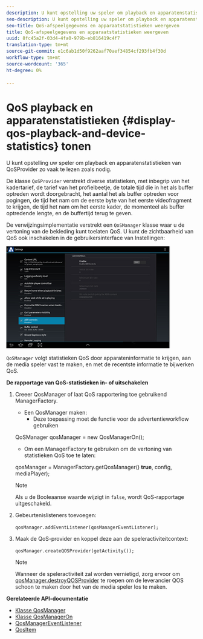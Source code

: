 ```yaml
---
description: U kunt opstelling uw speler om playback en apparatenstatistieken van QoSProvider zo vaak te lezen zoals nodig.
seo-description: U kunt opstelling uw speler om playback en apparatenstatistieken van QoSProvider zo vaak te lezen zoals nodig.
seo-title: QoS-afspeelgegevens en apparaatstatistieken weergeven
title: QoS-afspeelgegevens en apparaatstatistieken weergeven
uuid: 8fc45a2f-03d4-4fa0-979b-eb816419c4f7
translation-type: tm+mt
source-git-commit: e1c6ab1d50f9262aaf70aef34854cf293fb4f30d
workflow-type: tm+mt
source-wordcount: '365'
ht-degree: 0%

---
```



# QoS playback en apparatenstatistieken {#display-qos-playback-and-device-statistics} tonen

U kunt opstelling uw speler om playback en apparatenstatistieken van QoSProvider zo vaak te lezen zoals nodig.

De klasse `QoSProvider` verstrekt diverse statistieken, met inbegrip van het kadertarief, de tarief van het profielbeetje, de totale tijd die in het als buffer optreden wordt doorgebracht, het aantal het als buffer optreden voor pogingen, de tijd het nam om de eerste byte van het eerste videofragment te krijgen, de tijd het nam om het eerste kader, de momenteel als buffer optredende lengte, en de buffertijd terug te geven.

De verwijzingsimplementatie verstrekt een `QoSManager` klasse waar u de vertoning van de bekleding kunt toelaten QoS. U kunt de zichtbaarheid van QoS ook inschakelen in de gebruikersinterface van Instellingen:

![](assets/qos-configuration.jpg)

`QoSManager` volgt statistieken QoS door apparateninformatie te krijgen, aan de media speler vast te maken, en met de recentste informatie te bijwerken QoS.

**De rapportage van QoS-statistieken in- of uitschakelen**

1. Creeer QosManager of laat QoS rapportering toe gebruikend ManagerFactory.

   * Een QosManager maken:
      * Deze toepassing moet de functie voor de advertentieworkflow gebruiken

   QoSManager qosManager = new QosManagerOn();

   * Om een ManagerFactory te gebruiken om de vertoning van statistieken QoS toe te laten:

   qosManager = ManagerFactory.getQosManager()
   <b>true</b>, config, mediaPlayer);

   >[!NOTE]
   >
   >Als u de Booleaanse waarde wijzigt in `false`, wordt QoS-rapportage uitgeschakeld.

2. Gebeurtenislisteners toevoegen:

   `qosManager.addEventListener(qosManagerEventListener);`

3. Maak de QoS-provider en koppel deze aan de speleractiviteitcontext:

   `qosManager.createQOSProvider(getActivity());`

   >[!NOTE]
   >
   >Wanneer de speleractiviteit zal worden vernietigd, zorg ervoor om [qosManager.destroyQOSProvider](https://help.adobe.com/en_US/primetime/reference_implementation/android/javadoc/com/adobe/primetime/reference/manager/QosManager.html#destroyQOSProvider()) te roepen om de leverancier QOS schoon te maken door het van de media speler los te maken.

**Gerelateerde API-documentatie**

* [Klasse QosManager](https://help.adobe.com/en_US/primetime/api/reference_implementation/android/javadoc/com/adobe/primetime/reference/manager/QosManager.html)
* [Klasse QosManagerOn](https://help.adobe.com/en_US/primetime/api/reference_implementation/android/javadoc/com/adobe/primetime/reference/manager/QosManagerOn.html)
* [QosManagerEventListener](https://help.adobe.com/en_US/primetime/api/reference_implementation/android/javadoc/com/adobe/primetime/reference/manager/QosManager.QosManagerEventListener.html)
* [QosItem](https://help.adobe.com/en_US/primetime/api/reference_implementation/android/javadoc/com/adobe/primetime/reference/manager/QosManager.QosItem.html)
